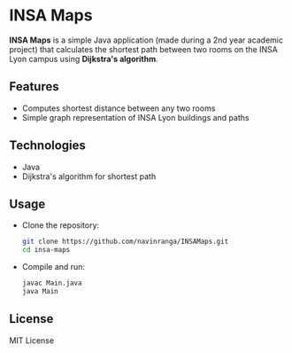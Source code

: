 # INSA Maps

**INSA Maps** is a simple Java application (made during a 2nd year academic project) that calculates the shortest path between two rooms on the INSA Lyon campus using **Dijkstra's algorithm**.

## Features

- Computes shortest distance between any two rooms
- Simple graph representation of INSA Lyon buildings and paths

## Technologies

- Java
- Dijkstra's algorithm for shortest path

## Usage
- Clone the repository:

   ```bash
   git clone https://github.com/navinranga/INSAMaps.git
   cd insa-maps
- Compile and run:

  ```bash
  javac Main.java
  java Main

## License

MIT License


